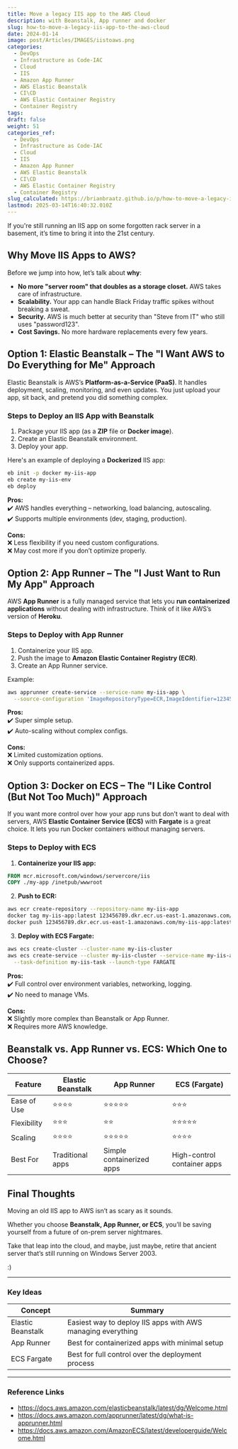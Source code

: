 ```yaml
---
title: Move a legacy IIS app to the AWS Cloud
description: with Beanstalk, App runner and docker
slug: how-to-move-a-legacy-iis-app-to-the-aws-cloud
date: 2024-01-14
image: post/Articles/IMAGES/iistoaws.png
categories:
  - DevOps
  - Infrastructure as Code-IAC
  - Cloud
  - IIS
  - Amazon App Runner
  - AWS Elastic Beanstalk
  - CI\CD
  - AWS Elastic Container Registry
  - Container Registry
tags: 
draft: false
weight: 51
categories_ref:
  - DevOps
  - Infrastructure as Code-IAC
  - Cloud
  - IIS
  - Amazon App Runner
  - AWS Elastic Beanstalk
  - CI\CD
  - AWS Elastic Container Registry
  - Container Registry
slug_calculated: https://brianbraatz.github.io/p/how-to-move-a-legacy-iis-app-to-the-aws-cloud
lastmod: 2025-03-14T16:40:32.010Z
---
```

<!-- 
# How to Move a legacy IIS app to the AWS Cloud with Beanstalk, App runner and docker

## A Brief History of IIS and the Cloud Wars

Ah, IIS. The web server that powered countless enterprise apps, intranet portals, and that one weird HR site that only worked in Internet Explorer. Microsoft’s **Internet Information Services (IIS)** has been around since the '90s, back when Windows NT ruled the corporate world and the only "cloud" we knew about was the one storing our MP3s on Napster. Fast forward a couple of decades, and suddenly, on-premises servers are about as trendy as dial-up internet. Welcome to the cloud era!
-->

If you're still running an IIS app on some forgotten rack server in a basement, it’s time to bring it into the 21st century.

<!-- 
And what better way than by moving it to **AWS**? In this article, we’ll look at three ways to do it: **Elastic Beanstalk, App Runner, and Docker**. And, of course, we’ll throw in some code samples because what’s an article without some copy-paste magic?
--->

## Why Move IIS Apps to AWS?

Before we jump into how, let’s talk about **why**:

* **No more "server room" that doubles as a storage closet.** AWS takes care of infrastructure.
* **Scalability.** Your app can handle Black Friday traffic spikes without breaking a sweat.
* **Security.** AWS is much better at security than "Steve from IT" who still uses "password123".
* **Cost Savings.** No more hardware replacements every few years.

## Option 1: Elastic Beanstalk – The "I Want AWS to Do Everything for Me" Approach

Elastic Beanstalk is AWS’s **Platform-as-a-Service (PaaS)**. It handles deployment, scaling, monitoring, and even updates. You just upload your app, sit back, and pretend you did something complex.

### Steps to Deploy an IIS App with Beanstalk

1. Package your IIS app (as a **ZIP** file or **Docker image**).
2. Create an Elastic Beanstalk environment.
3. Deploy your app.

Here's an example of deploying a **Dockerized** IIS app:

```sh
eb init -p docker my-iis-app
eb create my-iis-env
eb deploy
```

**Pros:**\
✔️ AWS handles everything – networking, load balancing, autoscaling.\
✔️ Supports multiple environments (dev, staging, production).

**Cons:**\
❌ Less flexibility if you need custom configurations.\
❌ May cost more if you don’t optimize properly.

## Option 2: App Runner – The "I Just Want to Run My App" Approach

AWS **App Runner** is a fully managed service that lets you **run containerized applications** without dealing with infrastructure. Think of it like AWS’s version of **Heroku**.

### Steps to Deploy with App Runner

1. Containerize your IIS app.
2. Push the image to **Amazon Elastic Container Registry (ECR)**.
3. Create an App Runner service.

Example:

```sh
aws apprunner create-service --service-name my-iis-app \
  --source-configuration 'ImageRepositoryType=ECR,ImageIdentifier=123456789.dkr.ecr.us-east-1.amazonaws.com/my-iis-app:latest'
```

**Pros:**\
✔️ Super simple setup.\
✔️ Auto-scaling without complex configs.

**Cons:**\
❌ Limited customization options.\
❌ Only supports containerized apps.

## Option 3: Docker on ECS – The "I Like Control (But Not Too Much)" Approach

If you want more control over how your app runs but don’t want to deal with servers, AWS **Elastic Container Service (ECS)** with **Fargate** is a great choice. It lets you run Docker containers without managing servers.

### Steps to Deploy with ECS

1. **Containerize your IIS app:**

```dockerfile
FROM mcr.microsoft.com/windows/servercore/iis
COPY ./my-app /inetpub/wwwroot
```

2. **Push to ECR:**

```sh
aws ecr create-repository --repository-name my-iis-app
docker tag my-iis-app:latest 123456789.dkr.ecr.us-east-1.amazonaws.com/my-iis-app:latest
docker push 123456789.dkr.ecr.us-east-1.amazonaws.com/my-iis-app:latest
```

3. **Deploy with ECS Fargate:**

```sh
aws ecs create-cluster --cluster-name my-iis-cluster
aws ecs create-service --cluster my-iis-cluster --service-name my-iis-app \
  --task-definition my-iis-task --launch-type FARGATE
```

**Pros:**\
✔️ Full control over environment variables, networking, logging.\
✔️ No need to manage VMs.

**Cons:**\
❌ Slightly more complex than Beanstalk or App Runner.\
❌ Requires more AWS knowledge.

## Beanstalk vs. App Runner vs. ECS: Which One to Choose?

| Feature     | Elastic Beanstalk | App Runner                | ECS (Fargate)               |
| ----------- | ----------------- | ------------------------- | --------------------------- |
| Ease of Use | ⭐⭐⭐⭐              | ⭐⭐⭐⭐⭐                     | ⭐⭐⭐                         |
| Flexibility | ⭐⭐⭐               | ⭐⭐                        | ⭐⭐⭐⭐⭐                       |
| Scaling     | ⭐⭐⭐⭐              | ⭐⭐⭐⭐⭐                     | ⭐⭐⭐⭐                        |
| Best For    | Traditional apps  | Simple containerized apps | High-control container apps |

## Final Thoughts

Moving an old IIS app to AWS isn’t as scary as it sounds.

Whether you choose **Beanstalk, App Runner, or ECS**, you’ll be saving yourself from a future of on-prem server nightmares.

Take that leap into the cloud, and maybe, just maybe, retire that ancient server that’s still running on Windows Server 2003.

:)

***

### Key Ideas

| Concept           | Summary                                                     |
| ----------------- | ----------------------------------------------------------- |
| Elastic Beanstalk | Easiest way to deploy IIS apps with AWS managing everything |
| App Runner        | Best for containerized apps with minimal setup              |
| ECS Fargate       | Best for full control over the deployment process           |

***

### Reference Links

* https://docs.aws.amazon.com/elasticbeanstalk/latest/dg/Welcome.html
* https://docs.aws.amazon.com/apprunner/latest/dg/what-is-apprunner.html
* https://docs.aws.amazon.com/AmazonECS/latest/developerguide/Welcome.html
